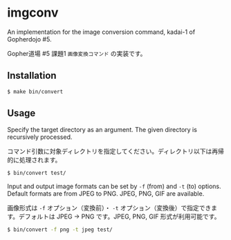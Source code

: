 # imgconv

An implementation for the image conversion command, kadai-1 of Gopherdojo #5.

Gopher道場 #5 課題1 `画像変換コマンド` の実装です。

## Installation

```bash
$ make bin/convert
```

## Usage

Specify the target directory as an argument. The given directory is recursively processed.

コマンド引数に対象ディレクトリを指定してください。ディレクトリ以下は再帰的に処理されます。

```bash
$ bin/convert test/
```

Input and output image formats can be set by `-f` (from) and `-t` (to) options. Default formats are from JPEG to PNG. JPEG, PNG, GIF are available.

画像形式は `-f` オプション（変換前）・ `-t` オプション（変換後）で指定できます。デフォルトは JPEG → PNG です。JPEG, PNG, GIF 形式が利用可能です。

```bash
$ bin/convert -f png -t jpeg test/
```
